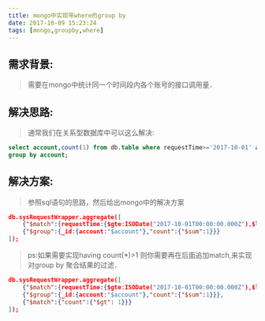 ```yaml
---
title: mongo中实现带where的group by
date: 2017-10-09 15:23:24
tags: [mongo,groupby,where]
---
```

## 需求背景:
>需要在mongo中统计同一个时间段内各个账号的接口调用量．<!--more-->

## 解决思路:
>通常我们在关系型数据库中可以这么解决:

``` sql
select account,count(1) from db.table where requestTime>='2017-10-01' and requestTime <'2017-10-08'
group by account;
```
## 解决方案:
>参照sql语句的思路，然后给出mongo中的解决方案

``` json
db.sysRequestWrapper.aggregate([
    {"$match":{requestTime:{$gte:ISODate("2017-10-01T00:00:00.000Z"),$lt:ISODate("2017-10-19T00:00:00.000Z")}}}, 
    {"$group":{_id:{account:"$account"},"count":{"$sum":1}}}
]);
```
>ps:如果需要实现having count(*)>1 则你需要再在后面追加match,来实现对group by 聚合结果的过滤．
``` json
db.sysRequestWrapper.aggregate([
    {"$match":{requestTime:{$gte:ISODate("2017-10-01T00:00:00.000Z"),$lt:ISODate("2017-10-19T00:00:00.000Z")}}}, 
    {"$group":{_id:{account:"$account"},"count":{"$sum":1}}},
	{"$match":{"count":{"$gt": 1}}}
]);

```
